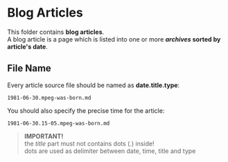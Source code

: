 Blog Articles
=============

This folder contains **blog articles**.  
A blog article is a page which is listed into one or more **_archives_ sorted by article's date**.

## File Name

Every article source file should be named as **date.title.type**:

```
1981-06-30.mpeg-was-born.md
```

You should also specify the precise time for the article:

```
1981-06-30.15-05.mpeg-was-born.md
```

> **IMPORTANT!**  
> the _title_ part must not contains dots (.) inside!  
> dots are used as delimiter between date, time, title and type


